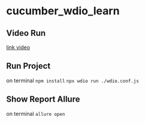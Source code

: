 # cucumber_wdio_learn

## Video Run
[link video](https://drive.google.com/file/d/1i6Uc97NenWrlsfgsimK6NUq-7TjIdL3w/view?usp=drive_link)

## Run Project
on terminal
`npm install`
`npx wdio run ./wdio.conf.js`

## Show Report Allure
on terminal
`allure open`   